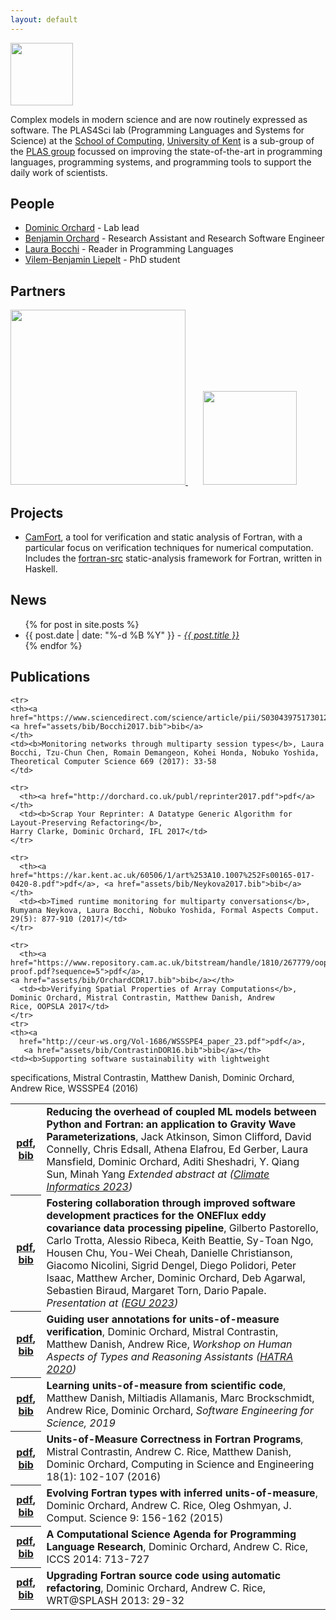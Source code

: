 ```yaml
---
layout: default
---
```


<img src="https://camfort.github.io/tvcs2017/kent-logo.jpg" style="height:100px;float:right:" />

Complex models in modern science and are now routinely expressed as software. The PLAS4Sci lab (Programming Languages and Systems
for Science) at the [School of Computing](https://www.cs.kent.ac.uk/), [University of Kent](https://www.kent.ac.uk/) is a sub-group
of the [PLAS group](https://research.kent.ac.uk/programming-languages-systems/) focussed on improving the state-of-the-art in programming languages, programming systems, and programming tools to support the daily work of scientists.

## People

* [Dominic Orchard](https://dorchard.github.io/) - Lab lead
* [Benjamin Orchard](https://github.com/raehik) - Research Assistant and Research Software Engineer
* [Laura Bocchi](https://www.kent.ac.uk/computing/people/3119/bocchi-laura) - Reader in Programming Languages
* [Vilem-Benjamin Liepelt](https://github.com/buggymcbugfix/not-not-a-blog#blog) - PhD student

## Partners

<a href="https://iccs.cam.ac.uk/">
<img src="https://plas4sci.github.io/iccs-logo.jpg" style='width:280px;' />
</a>
&nbsp;
&nbsp;
&nbsp;
<img src="https://upload.wikimedia.org/wikipedia/commons/5/56/Bloomberg_logo.svg" style='width:150px;' />

## Projects

* [CamFort](https://camfort.github.io), a tool for verification and static analysis of Fortran, with a particular focus on verification techniques for numerical computation. Includes the [fortran-src](https://github.com/camfort/fortran-src) static-analysis framework for Fortran, written in Haskell.

## News

<ul>
  {% for post in site.posts %}
    <li>
	    {{ post.date | date: "%-d %B %Y" }} - <i><a href="{{ post.url }}">{{ post.title }}</a></i>
    </li>
  {% endfor %}
</ul>

## Publications

<table id="pubs">
<tr>
    <th><a
      href="https://cambridge-iccs.github.io/climate-informatics-2023/assets/pdfs/Reducing_the_overhead_of_coupled_ML_models.pdf">pdf</a>,
      <a href="https://dorchard.github.io/assets/bibtex/2023-coupling.txt">bib</a>
    </th>
      <td><b>Reducing the overhead of coupled ML models between Python and Fortran: an application to Gravity Wave Parameterizations</b>,
  Jack Atkinson, Simon Clifford, David Connelly, Chris Edsall, Athena Elafrou, Ed Gerber, Laura Mansfield, Dominic Orchard, Aditi Sheshadri, Y. Qiang Sun, Minah Yang
	<i>Extended abstract at
	(<a href="https://cambridge-iccs.github.io/climate-informatics-2023/">Climate Informatics 2023</a>)</i>
      </td>
      </tr>
<tr>
    <th><a
      href="https://meetingorganizer.copernicus.org/EGU23/EGU23-11187.html?pdf">pdf</a>,
      <a href="https://dorchard.github.io/assets/bibtex/2023-oneflux.txt">bib</a>
    </th>
      <td><b>Fostering collaboration through improved software development practices for the ONEFlux eddy covariance data processing pipeline</b>,
  Gilberto Pastorello, Carlo Trotta, Alessio Ribeca, Keith Beattie, Sy-Toan Ngo, Housen Chu, You-Wei Cheah, Danielle Christianson, Giacomo Nicolini, Sigrid Dengel, Diego Polidori, Peter Isaac, Matthew Archer, Dominic Orchard, Deb Agarwal, Sebastien Biraud, Margaret Torn, Dario Papale.
	<i>Presentation at
	(<a href="https://egu23.eu/">EGU 2023</a>)</i>
      </td>
      </tr>
  <tr>
    <th><a
      href="https://arxiv.org/abs/2011.06094">pdf</a>,
      <a href="https://dblp.org/rec/journals/corr/abs-2011-06094.html?view=bibtex">bib</a>
    </th>
      <td><b>Guiding user annotations for units-of-measure verification</b>,
  Dominic Orchard, Mistral Contrastin, Matthew Danish, Andrew Rice,
	<i>Workshop on Human Aspects of Types and Reasoning Assistants
	(<a href="https://2020.splashcon.org/home/hatra-2020?plenary=Hide%20plenary%20sessions">HATRA 2020</a>)</i>
      </td>
      </tr>
  <tr>
    <th><a
      href="https://www.cl.cam.ac.uk/~mrd45/se4science19.pdf">pdf</a>,
      <a href="assets/bib/DanishABRO19.bib">bib</a>
    </th>
      <td><b> Learning units-of-measure from scientific code</b>,
  Matthew Danish, Miltiadis Allamanis, Marc Brockschmidt, Andrew Rice,
	 Dominic Orchard,
	<i>Software Engineering for Science, 2019</i>
      </td>
      </tr>

    <tr>
    <th><a href="https://www.sciencedirect.com/science/article/pii/S0304397517301263">pdf</a>, <a href="assets/bib/Bocchi2017.bib">bib</a>
    </th>
    <td><b>Monitoring networks through multiparty session types</b>, Laura Bocchi, Tzu-Chun Chen, Romain Demangeon, Kohei Honda, Nobuko Yoshida, Theoretical Computer Science 669 (2017): 33-58
    </td>
  </tr>

    <tr>
      <th><a href="http://dorchard.co.uk/publ/reprinter2017.pdf">pdf</a></th>
      <td><b>Scrap Your Reprinter: A Datatype Generic Algorithm for
	Layout-Preserving Refactoring</b>,
	Harry Clarke, Dominic Orchard, IFL 2017</td>
    </tr>

    <tr>
      <th><a href="https://kar.kent.ac.uk/60506/1/art%253A10.1007%252Fs00165-017-0420-8.pdf">pdf</a>, <a href="assets/bib/Neykova2017.bib">bib</a>
    </th>
      <td><b>Timed runtime monitoring for multiparty conversations</b>,
	Rumyana Neykova, Laura Bocchi, Nobuko Yoshida, Formal Aspects Comput. 29(5): 877-910 (2017)</td>
    </tr>

    <tr>
      <th><a
	href="https://www.repository.cam.ac.uk/bitstream/handle/1810/267779/oopsla-proof.pdf?sequence=5">pdf</a>,
	<a href="assets/bib/OrchardCDR17.bib">bib</a></th>
      <td><b>Verifying Spatial Properties of Array Computations</b>,
	Dominic Orchard, Mistral Contrastin, Matthew Danish, Andrew
	Rice, OOPSLA 2017</td>
    </tr>
    <tr>
    <th><a
      href="http://ceur-ws.org/Vol-1686/WSSSPE4_paper_23.pdf">pdf</a>,
       <a href="assets/bib/ContrastinDOR16.bib">bib</a></th>
    <td><b>Supporting software sustainability with lightweight
  specifications</b>, Mistral Contrastin, Matthew Danish, Dominic
  Orchard, Andrew Rice, WSSSPE4 (2016)
    </td>
  </tr>

  <tr>
    <th><a href="http://www.cl.cam.ac.uk/~acr31/pubs/contrastin-units.pdf">pdf</a>, <a href="assets/bib/ContrastinRDO16.bib">bib</a></th>
    <td><b>Units-of-Measure Correctness in Fortran
      Programs</b>, Mistral Contrastin, Andrew C. Rice, Matthew Danish, Dominic
      Orchard, Computing in Science and Engineering 18(1): 102-107 (2016)
    </td>
  </tr>

  <tr>
    <th><a
      href="https://www.cs.kent.ac.uk/people/staff/dao7/publ/iccs15-fortran-units.pdf">pdf</a>, <a href="assets/bib/OrchardRO15.bib">bib</a></th>
    <td><b>Evolving Fortran types with inferred units-of-measure</b>,
      Dominic Orchard, Andrew C. Rice, Oleg Oshmyan, J. Comput. Science 9:
      156-162 (2015)
    </td>
  </tr>

  <tr>
    <th><a
    href="https://www.cs.kent.ac.uk/people/staff/dao7/publ/iccs14-orchard-rice.pdf">pdf</a>, <a href="assets/bib/OrchardR14.bib">bib</a>
    </th>
    <td><b>A Computational Science Agenda for Programming Language
      Research</b>, Dominic Orchard, Andrew C. Rice, ICCS 2014: 713-727
    </td>
  </tr>


  <tr>
    <th><a
      href="https://www.cs.kent.ac.uk/people/staff/dao7/publ/wrt13-orchard-rice.pdf">pdf</a>, <a href="assets/bib/OrchardR13.bib">bib</a>
    </th>
    <td><b>Upgrading Fortran source code
      using automatic refactoring</b>,
      Dominic Orchard, Andrew C. Rice, WRT@SPLASH 2013: 29-32
    </td>
  </tr>
</table>
